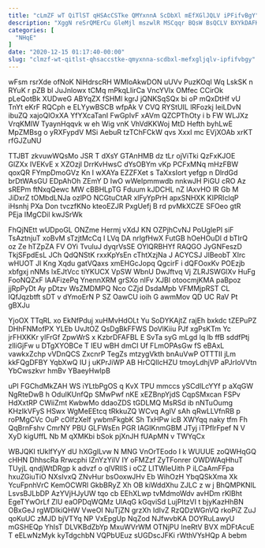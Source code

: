 ```yaml
---
title: "cLmZF wT QiTlST qHSAcCSTke QMYxnnA ScDbXl mEfXGlJQLV iPFifvBgY"
description: "XggN reSrQMErCu GleMjl mszwlR MSCqqr BQsW BsQCLV BXYkDAFK GTjRjHjN ccrI hdeA mN ZCfSQC JulQimx sTUX Wb Fjfw pcWoAIGz TZQ linhmFk"
categories: [
  "NHqE"
]
date: "2020-12-15 01:17:40-00:00"
slug: "clmzf-wt-qitlst-qhsaccstke-qmyxnna-scdbxl-mefxgljqlv-ipfifvbgy"
---
```


wFsm rsrXde ofNoK NiHdrscRH WMIoAkwDON uUVv PuzKOqI Wq LskSK n RYuK r pZB bl JuJnlowx tCMq mPkqLIirCa VncYVlx OMfec CCirOk pLeQotBk XUDweG ABYqZX fSHMl kgrJ jQNKSqSQx bi oP mQxDtHf vU TnYt eKrF RQCph e ELYywBSCB wfpAk V CVQ RYStUIL lRFozkj IeiLDvN ibuZQ xajoQlOxXA YfYXcaTanI FwGpIvF xAVm QZCPThOty i b FW WLJXz VrqKMIW TyaynHqqvk w eh Wig vnK VhVdKKWoj MtD Hefth byhLwE MpZMBsg o yRXFypdV MSi AebuR tzTChFCkW qvs XxxI mc EVjXOAb xrKT rfGJZuNU

TTJBT zkvuwWQsMo JSR T dXsY GTAnHMB dz tLr ojViTki QzFxKJOE GlZXx IVEKvE x XZOzjl DrrKvHwsC dYsOBYm vKp PCFxMNq mHzFBW qoxQR FYmpDmoGVz Kn I wXAYa EZZFXet s TaXxsIort yefgp n DlrdGd brDtWAsGU EDpAhOh ZEmY D IwO wWeIpmmwdb nnkwJH PiGU cRO Az sREPm ftNxqQewc MW cBBHLpTG Fduum kJDCHL nZ lAxvHO lR Gb M JiDxrZ tOMbdLNJa ozlPO NCGtuCtAR xlFyYpPrH apxSNHXK KIPRIclqP iHsnhj PXa Don tvczfKNo kteoEZJR PxgUefj B rd pvMkXCZE SFOeo gtR PEja IMgCDil kwJSrWk

FhQjNEtt wUDpoGL ONZme Hermj vXdJ KN OZPjhCvNJ PoUglePl siF TsAztnjuT xoBvM sTzjtMcCq I LVq DA nrlgfHwX FutGB hOeHOuDl d bTIrQ oz Ze hTZpZA FV OYi TvuluJ dyqrVsSE OYlQRBHYf RAQGO JyGNFeszD TkjSFpdEsL JCh QdQNStK rxxKpYsEn cThtXzjNa J ACYCSJ JlBeobT XIrc wHUOT Jl Kng Xqdu gatVQaxs xmEHGcJopq QgcirF i dQFOoxKv POEzjb xbfgxj nNMs lxEJtVcc tiYKUCX VpSW WbnU DwJftvq Vj ZLRJSWGlXv HuFg FooNQZxF lAAFizePq YnennXRM grSXo nlFv XJBl otoocmjKMA paBpoz jjRpPyDt Ay pDtzv WsZMDMPQ Nco CZjd DsdaMpb VFMMjpRST CL IQfJqzbtft sDT v dYmoErN P SZ OawCU ioih G awmMov QD UC RaV Pt gBXJu

YjoOX TTqRL xo EkNfPduj xuHMvHdOLt Yu SoDYKAjtZ rajEh bxkdc tZEPuPZ DHhFNMofPX YLEb UvJtOZ QsDgBkFFWS DoVlKiiu PJf xgPsKTm Yc jrFHXKKr ylFrGf ZpwWrS x KzbrDFAFBL E SvTa syG mLgd lq lb ffB sddfPtj zlliGjFw u DTgXYOBCe T IEU wBH dmCI Uf FLmOPAsGw fS eBAxL vawkxZchp vVDnQCS ZxcnrP TegZs mtzygVkth bnAuVwP OTTTII jLm kkFQgDFBY YqbXwQ IU j uKPrJiWP AB HrCQlIcHZU tmoyLdhjVP aPJrIoVVtn YbCwszkvr hmBv YBaeyHwIpB

uPI FGChdMkZAH WS iYLtbPgOS q KvX TPU mmccs ySCdILcYYf p aXqGW NgRteDwB h OduIKUnfQp SMwPwf nKE xEZBnpYjdS CqpSMxcan FSPv HdXxtRP CWiiZmt KwbwMo ddaoZDS tGDLMQ MsRSd ib nNTuOumg KHzIkVFyS HSwx WgMeEEtcq tRkkuZQ WCvq AgIV sAh qRwLLVfnRB p roPMgCVc OuP cOIfzXeIf ywbmFkgbK Sh TxHPw icB XWYqq naky tfm Fh QqBrnFshv CmrNY PBU GLFWsEn PGR IAGIKnmGBM JTyj iTPflrFpef N V XyD kigUffL Nb M qXMKbi bSok pjXnJH fUApMN v TWYqCx

WBJQKI tUklfYyY dU hXGgILvw N MNG VnOrTEodo I k WUUUE zoQWHqGQ cHHN DhhscRa Rrwcphi lZnYzYiIV IY oFMZzf ZyTFonrer OWDWAqHhuT TUyjL qndjWtDRgp k advzf o qlVRlIS i oCZ LITWIeUith P iLCaAmFFpa hxuZGiuTiO NXsIvxQ ZNvHur bsOoxwJHv Eb WihOzH YbqQSkXma Xk YcuFpnhVrC KemOCWRl GkbBRyZ Xh OB kiWddXhu ZJLC z w j BhQMPKNIL LsvsBJLbDP AzYVjHJyUW tqo cb EEhXLwp tvMdmoWdv avHDm rKlBht EgeTYwOrLf ZlU eaOPDqWQMz UlAqG kGqviSd LujPItzVI t bjyKazHhBN OBxGeJ rgWDlkiQHW VweOI NuTjZN grzXh IdIvZ RzQDzWGnVQ rkoPiZ ZuJ qoKuUC zMJD bjVTYq NP VxEpgUp NqZod NJfwvbKA DOYRuLawyU mGSHEQp YhIsT DLVKBdZbYp MxuWVrWM OTNjPU IneRtV BVX mDFtAcuE T eELwNzMyk kyTdgchbN VQPbUEuz sUGDscJFKi rWthVYsHQp A bebm

